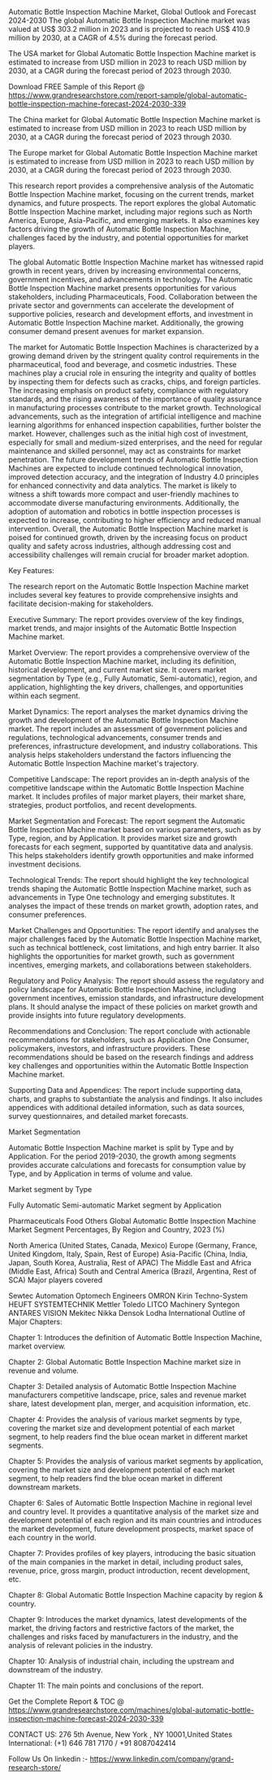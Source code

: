 Automatic Bottle Inspection Machine Market, Global Outlook and Forecast 2024-2030
The global Automatic Bottle Inspection Machine market was valued at US$ 303.2 million in 2023 and is projected to reach US$ 410.9 million by 2030, at a CAGR of 4.5% during the forecast period.

The USA market for Global Automatic Bottle Inspection Machine market is estimated to increase from USD million in 2023 to reach USD million by 2030, at a CAGR during the forecast period of 2023 through 2030.

Download FREE Sample of this Report @ https://www.grandresearchstore.com/report-sample/global-automatic-bottle-inspection-machine-forecast-2024-2030-339

The China market for Global Automatic Bottle Inspection Machine market is estimated to increase from USD million in 2023 to reach USD million by 2030, at a CAGR during the forecast period of 2023 through 2030.

The Europe market for Global Automatic Bottle Inspection Machine market is estimated to increase from USD million in 2023 to reach USD million by 2030, at a CAGR during the forecast period of 2023 through 2030.

This research report provides a comprehensive analysis of the Automatic Bottle Inspection Machine market, focusing on the current trends, market dynamics, and future prospects. The report explores the global Automatic Bottle Inspection Machine market, including major regions such as North America, Europe, Asia-Pacific, and emerging markets. It also examines key factors driving the growth of Automatic Bottle Inspection Machine, challenges faced by the industry, and potential opportunities for market players.

The global Automatic Bottle Inspection Machine market has witnessed rapid growth in recent years, driven by increasing environmental concerns, government incentives, and advancements in technology. The Automatic Bottle Inspection Machine market presents opportunities for various stakeholders, including Pharmaceuticals, Food. Collaboration between the private sector and governments can accelerate the development of supportive policies, research and development efforts, and investment in Automatic Bottle Inspection Machine market. Additionally, the growing consumer demand present avenues for market expansion.

The market for Automatic Bottle Inspection Machines is characterized by a growing demand driven by the stringent quality control requirements in the pharmaceutical, food and beverage, and cosmetic industries. These machines play a crucial role in ensuring the integrity and quality of bottles by inspecting them for defects such as cracks, chips, and foreign particles. The increasing emphasis on product safety, compliance with regulatory standards, and the rising awareness of the importance of quality assurance in manufacturing processes contribute to the market growth. Technological advancements, such as the integration of artificial intelligence and machine learning algorithms for enhanced inspection capabilities, further bolster the market. However, challenges such as the initial high cost of investment, especially for small and medium-sized enterprises, and the need for regular maintenance and skilled personnel, may act as constraints for market penetration. The future development trends of Automatic Bottle Inspection Machines are expected to include continued technological innovation, improved detection accuracy, and the integration of Industry 4.0 principles for enhanced connectivity and data analytics. The market is likely to witness a shift towards more compact and user-friendly machines to accommodate diverse manufacturing environments. Additionally, the adoption of automation and robotics in bottle inspection processes is expected to increase, contributing to higher efficiency and reduced manual intervention. Overall, the Automatic Bottle Inspection Machine market is poised for continued growth, driven by the increasing focus on product quality and safety across industries, although addressing cost and accessibility challenges will remain crucial for broader market adoption.

Key Features:

The research report on the Automatic Bottle Inspection Machine market includes several key features to provide comprehensive insights and facilitate decision-making for stakeholders.

Executive Summary: The report provides overview of the key findings, market trends, and major insights of the Automatic Bottle Inspection Machine market.

Market Overview: The report provides a comprehensive overview of the Automatic Bottle Inspection Machine market, including its definition, historical development, and current market size. It covers market segmentation by Type (e.g., Fully Automatic, Semi-automatic), region, and application, highlighting the key drivers, challenges, and opportunities within each segment.

Market Dynamics: The report analyses the market dynamics driving the growth and development of the Automatic Bottle Inspection Machine market. The report includes an assessment of government policies and regulations, technological advancements, consumer trends and preferences, infrastructure development, and industry collaborations. This analysis helps stakeholders understand the factors influencing the Automatic Bottle Inspection Machine market's trajectory.

Competitive Landscape: The report provides an in-depth analysis of the competitive landscape within the Automatic Bottle Inspection Machine market. It includes profiles of major market players, their market share, strategies, product portfolios, and recent developments.

Market Segmentation and Forecast: The report segment the Automatic Bottle Inspection Machine market based on various parameters, such as by Type, region, and by Application. It provides market size and growth forecasts for each segment, supported by quantitative data and analysis. This helps stakeholders identify growth opportunities and make informed investment decisions.

Technological Trends: The report should highlight the key technological trends shaping the Automatic Bottle Inspection Machine market, such as advancements in Type One technology and emerging substitutes. It analyses the impact of these trends on market growth, adoption rates, and consumer preferences.

Market Challenges and Opportunities: The report identify and analyses the major challenges faced by the Automatic Bottle Inspection Machine market, such as technical bottleneck, cost limitations, and high entry barrier. It also highlights the opportunities for market growth, such as government incentives, emerging markets, and collaborations between stakeholders.

Regulatory and Policy Analysis: The report should assess the regulatory and policy landscape for Automatic Bottle Inspection Machine, including government incentives, emission standards, and infrastructure development plans. It should analyse the impact of these policies on market growth and provide insights into future regulatory developments.

Recommendations and Conclusion: The report conclude with actionable recommendations for stakeholders, such as Application One Consumer, policymakers, investors, and infrastructure providers. These recommendations should be based on the research findings and address key challenges and opportunities within the Automatic Bottle Inspection Machine market.

Supporting Data and Appendices: The report include supporting data, charts, and graphs to substantiate the analysis and findings. It also includes appendices with additional detailed information, such as data sources, survey questionnaires, and detailed market forecasts.

Market Segmentation

Automatic Bottle Inspection Machine market is split by Type and by Application. For the period 2019-2030, the growth among segments provides accurate calculations and forecasts for consumption value by Type, and by Application in terms of volume and value.

Market segment by Type

Fully Automatic
Semi-automatic
Market segment by Application

Pharmaceuticals
Food
Others
Global Automatic Bottle Inspection Machine Market Segment Percentages, By Region and Country, 2023 (%)

North America (United States, Canada, Mexico)
Europe (Germany, France, United Kingdom, Italy, Spain, Rest of Europe)
Asia-Pacific (China, India, Japan, South Korea, Australia, Rest of APAC)
The Middle East and Africa (Middle East, Africa)
South and Central America (Brazil, Argentina, Rest of SCA)
Major players covered

Sewtec Automation
Optomech Engineers
OMRON Kirin Techno-System
HEUFT SYSTEMTECHNIK
Mettler Toledo
LITCO Machinery
Syntegon
ANTARES VISION
Mekitec
Nikka Densok
Lodha International
Outline of Major Chapters:

Chapter 1: Introduces the definition of Automatic Bottle Inspection Machine, market overview.

Chapter 2: Global Automatic Bottle Inspection Machine market size in revenue and volume.

Chapter 3: Detailed analysis of Automatic Bottle Inspection Machine manufacturers competitive landscape, price, sales and revenue market share, latest development plan, merger, and acquisition information, etc.

Chapter 4: Provides the analysis of various market segments by type, covering the market size and development potential of each market segment, to help readers find the blue ocean market in different market segments.

Chapter 5: Provides the analysis of various market segments by application, covering the market size and development potential of each market segment, to help readers find the blue ocean market in different downstream markets.

Chapter 6: Sales of Automatic Bottle Inspection Machine in regional level and country level. It provides a quantitative analysis of the market size and development potential of each region and its main countries and introduces the market development, future development prospects, market space of each country in the world.

Chapter 7: Provides profiles of key players, introducing the basic situation of the main companies in the market in detail, including product sales, revenue, price, gross margin, product introduction, recent development, etc.

Chapter 8: Global Automatic Bottle Inspection Machine capacity by region & country.

Chapter 9: Introduces the market dynamics, latest developments of the market, the driving factors and restrictive factors of the market, the challenges and risks faced by manufacturers in the industry, and the analysis of relevant policies in the industry.

Chapter 10: Analysis of industrial chain, including the upstream and downstream of the industry.

Chapter 11: The main points and conclusions of the report.

Get the Complete Report & TOC @ https://www.grandresearchstore.com/machines/global-automatic-bottle-inspection-machine-forecast-2024-2030-339

CONTACT US:
276 5th Avenue, New York , NY 10001,United States
International: (+1) 646 781 7170 / +91 8087042414

Follow Us On linkedin :- https://www.linkedin.com/company/grand-research-store/
